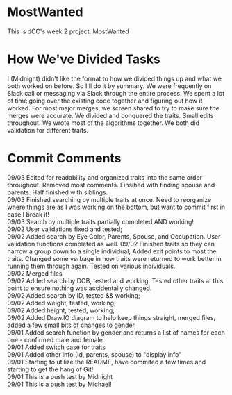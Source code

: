 # MostWanted
This is dCC's week 2 project.  MostWanted

# How We've Divided Tasks
I (Midnight) didn't like the format to how we divided things up and what we both worked on before.  So I'll do it by summary.  We were frequently on Slack call or messaging via Slack through the entire process.  We spent a lot of time going over the existing code together and figuring out how it worked.  For most major merges, we screen shared to try to make sure the merges were accurate.  We divided and conquered the traits.  Small edits throughout.  We wrote most of the algorithms together.  We both did validation for different traits.  


# Commit Comments
09/03 Edited for readability and organized traits into the same order throughout.  Removed most comments.  Finsihed with finding spouse and parents.  Half finished with siblings.  
09/03 Finished searching by multiple traits at once.  Need to reorganize where things are as I was working on the bottom, but want to commit first in case I break it!  
09/03 Search by multiple traits partially completed AND working!  
09/02 User validations fixed and tested;  
09/02 Added search by Eye Color, Parents, Spouse, and Occupation.  User validation functions completed as well.
09/02 Finished traits so they can narrow a group down to a single individual; Added exit points to most the traits.  Changed some verbage in how traits were returned to work better in running them through again.  Tested on various individuals.  
09/02 Merged files  
09/02 Added search by DOB, tested and working.  Tested other traits at this point to ensure nothing was accidentally changed.  
09/02 Added search by ID, tested && working;  
09/02 Added weight, tested, working;  
09/02 Added height, tested, working;  
09/02 Added Draw.IO diagram to help keep things straight, merged files, added a few small bits of changes to gender  
09/01 Added search function by gender and returns a list of names for each one  - confirmed male and female  
09/01 Added switch case for traits  
09/01 Added other info (Id, parents, spouse) to "display info"  
09/01 Starting to utilize the README, have commited a few times and starting to get the hang of Git!  
09/01 This is a push test by Midnight  
09/01 This is a push test by Michael!  


